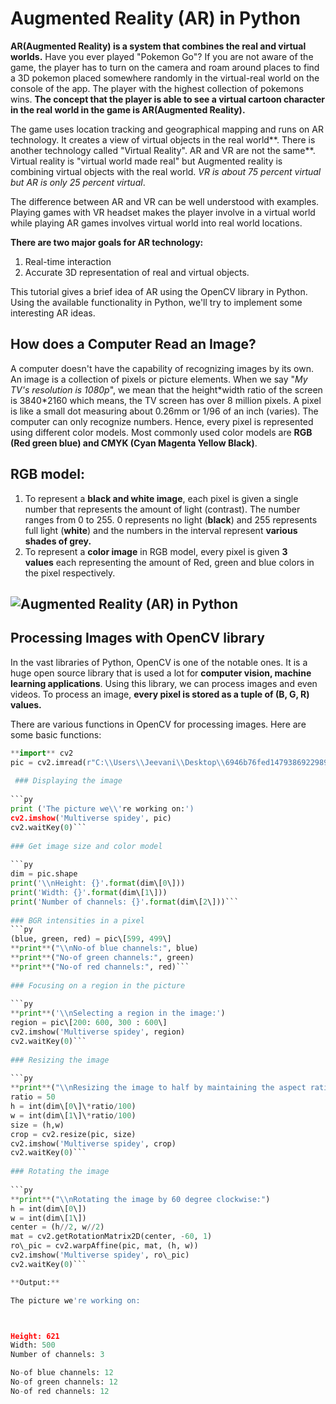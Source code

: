 # Augmented Reality (AR) in Python


**AR(Augmented Reality) is a system that combines the real and virtual worlds.** Have you ever played "Pokemon Go"? If you are not aware of the game, the player has to turn on the camera and roam around places to find a 3D pokemon placed somewhere randomly in the virtual-real world on the console of the app. The player with the highest collection of pokemons wins. **The concept that the player is able to see a virtual cartoon character in the real world in the game is AR(Augmented Reality).**

The game uses location tracking and geographical mapping and runs on AR technology. It creates a view of virtual objects in the real world**. There is another technology called "Virtual Reality". AR and VR are not the same**. Virtual reality is "virtual world made real" but Augmented reality is combining virtual objects with the real world. *VR is about 75 percent virtual but AR is only 25 percent virtual*.

The difference between AR and VR can be well understood with examples. Playing games with VR headset makes the player involve in a virtual world while playing AR games involves virtual world into real world locations.

**There are two major goals for AR technology:** 

1.  Real-time interaction
2.  Accurate 3D representation of real and virtual objects.

This tutorial gives a brief idea of AR using the OpenCV library in Python. Using the available functionality in Python, we'll try to implement some interesting AR ideas.

## **How does a Computer Read an Image?**

A computer doesn't have the capability of recognizing images by its own. An image is a collection of pixels or picture elements. When we say "*My TV's resolution is 1080p*", we mean that the height\*width ratio of the screen is 3840\*2160 which means, the TV screen has over 8 million pixels. A pixel is like a small dot measuring about 0.26mm or 1/96 of an inch (varies). The computer can only recognize numbers. Hence, every pixel is represented using different color models. Most commonly used color models are **RGB (Red green blue) and CMYK (Cyan Magenta Yellow Black)**.

## **RGB model:**

1.  To represent a **black and white image**, each pixel is given a single number that represents the amount of light (contrast). The number ranges from 0 to 255. 0 represents no light (**black**) and 255 represents full light (**white**) and the numbers in the interval represent **various shades of grey.**
2.  To represent a **color image** in RGB model, every pixel is given **3 values** each representing the amount of Red, green and blue colors in the pixel respectively.

## ![Augmented Reality (AR) in Python](https://images.javatpoint.com/python/images/augmented-reality-in-python.png)
## Processing Images with OpenCV library

In the vast libraries of Python, OpenCV is one of the notable ones. It is a huge open source library that is used a lot for **computer vision, machine learning applications**. Using this library, we can process images and even videos. To process an image, **every pixel is stored as a tuple of (B, G, R) values.**

There are various functions in OpenCV for processing images. Here are some basic functions:

```py
**import** cv2  
pic = cv2.imread(r"C:\\Users\\Jeevani\\Desktop\\6946b76fed14793869229898fc827e43.png")```  
 
 ### Displaying the image  
 
```py
print ('The picture we\\'re working on:')  
cv2.imshow('Multiverse spidey', pic)  
cv2.waitKey(0)```
  
### Get image size and color model  
 
```py
dim = pic.shape  
print('\\nHeight: {}'.format(dim\[0\]))  
print('Width: {}'.format(dim\[1\]))  
print('Number of channels: {}'.format(dim\[2\]))```
    
### BGR intensities in a pixel 
```py
(blue, green, red) = pic\[599, 499\]  
**print**("\\nNo-of blue channels:", blue)  
**print**("No-of green channels:", green)  
**print**("No-of red channels:", red)```
   
### Focusing on a region in the picture
    
```py
**print**('\\nSelecting a region in the image:')  
region = pic\[200: 600, 300 : 600\]  
cv2.imshow('Multiverse spidey', region)  
cv2.waitKey(0)``` 
  
### Resizing the image 
      
```py
**print**("\\nResizing the image to half by maintaining the aspect ratio:")  
ratio = 50  
h = int(dim\[0\]\*ratio/100)  
w = int(dim\[1\]\*ratio/100)  
size = (h,w)  
crop = cv2.resize(pic, size)  
cv2.imshow('Multiverse spidey', crop)  
cv2.waitKey(0)``` 
  
### Rotating the image
       
```py
**print**("\\nRotating the image by 60 degree clockwise:")  
h = int(dim\[0\])  
w = int(dim\[1\])  
center = (h//2, w//2)  
mat = cv2.getRotationMatrix2D(center, -60, 1)  
ro\_pic = cv2.warpAffine(pic, mat, (h, w))  
cv2.imshow('Multiverse spidey', ro\_pic)  
cv2.waitKey(0)``` 

**Output:**

The picture we're working on:



Height: 621
Width: 500
Number of channels: 3

No-of blue channels: 12
No-of green channels: 12
No-of red channels: 12


